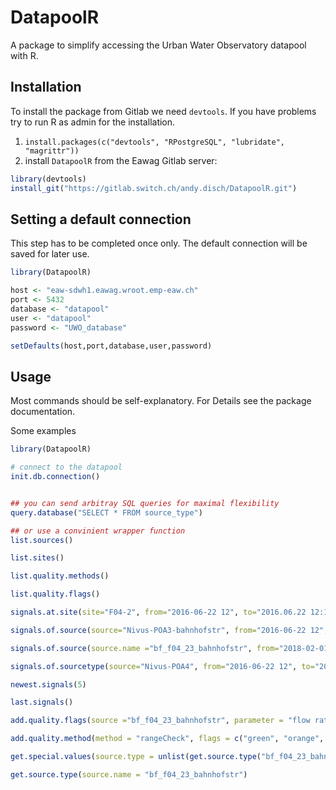 # DatapoolR

A package to simplify accessing the Urban Water Observatory datapool with R.

## Installation

To install the package from Gitlab we need `devtools`. If you have problems try to run R as admin for the installation.

1. `install.packages(c("devtools", "RPostgreSQL", "lubridate", "magrittr"))`
2. install `DatapoolR` from the Eawag Gitlab server:
```R
library(devtools)
install_git("https://gitlab.switch.ch/andy.disch/DatapoolR.git")
```

## Setting a default connection

This step has to be completed once only. The default connection will be saved for later use.

```R
library(DatapoolR)

host <- "eaw-sdwh1.eawag.wroot.emp-eaw.ch"
port <- 5432
database <- "datapool"
user <- "datapool"
password <- "UWO_database"

setDefaults(host,port,database,user,password)

```

## Usage

Most commands should be self-explanatory. For Details see the package documentation.

Some examples
```R
library(DatapoolR)

# connect to the datapool
init.db.connection()


## you can send arbitray SQL queries for maximal flexibility
query.database("SELECT * FROM source_type")

## or use a convinient wrapper function
list.sources()

list.sites()

list.quality.methods()

list.quality.flags()

signals.at.site(site="F04-2", from="2016-06-22 12", to="2016.06.22 12:10:00")

signals.of.source(source="Nivus-POA3-bahnhofstr", from="2016-06-22 12", to="2016.06.22 12:10:00")

signals.of.source(source.name ="bf_f04_23_bahnhofstr", from="2018-02-01 11:50:00", to="2018-02-01 12:10:00", parameter.name = "flow rate")

signals.of.sourcetype(source="Nivus-POA4", from="2016-06-22 12", to="2016.06.22 12:10:00")

newest.signals(5)

last.signals()

add.quality.flags(source ="bf_f04_23_bahnhofstr", parameter = "flow rate", method = "rangeCheck", flags = c("green", "green", "orange", "green", "red", "green"), from="2018-02-01 12:00:00", to="2018-02-01 12:25:00", author = "dischand")

add.quality.method(method = "rangeCheck", flags = c("green", "orange", "red"))

get.special.values(source.type = unlist(get.source.type("bf_f04_23_bahnhofstr")))

get.source.type(source.name = "bf_f04_23_bahnhofstr")

```
